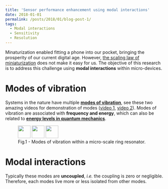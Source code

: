 ```yaml
---
title: 'Sensor performance enhancement using modal interactions'
date: 2018-01-01
permalink: /posts/2018/01/blog-post-1/
tags:
  - Modal interactions
  - Sensitivity
  - Resolution
---
```


Minaturization enabled fitting a phone into our pocket, bringing the prosperity of our current digital age. However, [the scaling law of miniaturization](http://www-bsac.eecs.berkeley.edu/projects/ee245/Lectures/lecturepdfs/Lecture%206%20Scaling.pdf) does not make it easy for us. The objective of this research is to address this challenge using <b>modal interactions</b> within micro-devices.

Modes of vibration
======

Systems in the nature have multiple [<b>modes of vibration</b>](https://en.wikipedia.org/wiki/Normal_mode), see these two amazing videos for demonstration of modes ([video 1](https://www.youtube.com/watch?v=wvJAgrUBF4w&t=144s), [video 2](https://www.youtube.com/watch?v=cnH2ltfW48U)). Modes of vibration are associated with <b>frequency and energy</b>, which can also be related to [<b>energy levels in quantum mechanics</b>](https://en.wikipedia.org/wiki/Energy_level).

<figure>
  <img src="https://czhao1987.github.io/images/Mode1.PNG" width="40" /> <img src="https://czhao1987.github.io/images/Mode3.PNG" width="40" /> <img src="https://czhao1987.github.io/images/Mode6.PNG" width="40" />
  <figcaption>Fig.1 - Modes of vibration within a micro-scale ring resonator.</figcaption>
</figure>

Modal interactions
======

Typically these modes are <b>uncoupled</b>, <i>i.e.</i> the coupling is zero or negligible. Therefore, each modes live more or less isolated from other modes.
